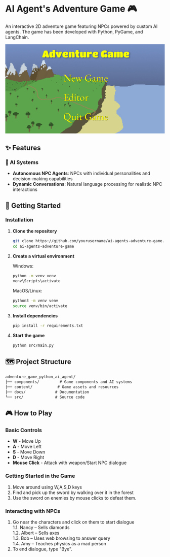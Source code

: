 # AI Agent's Adventure Game 🎮

An interactive 2D adventure game featuring NPCs powered by custom AI agents. The game has been developed with Python, PyGame, and LangChain.

![Game Banner](assets/banner.png)

## ✨ Features

### 🤖 AI Systems
- **Autonomous NPC Agents**: NPCs with individual personalities and decision-making capabilities
- **Dynamic Conversations**: Natural language processing for realistic NPC interactions


## 🚀 Getting Started

### Installation

1. **Clone the repository**
   ```bash
   git clone https://github.com/yourusername/ai-agents-adventure-game.git
   cd ai-agents-adventure-game
   ```

2. **Create a virtual environment**
   
   Windows:
   ```bash
   python -m venv venv
   venv\Scripts\activate
   ```

   MacOS/Linux:
   ```bash
   python3 -m venv venv
   source venv/bin/activate
   ```

3. **Install dependencies**
   ```bash
   pip install -r requirements.txt
   ```

4. **Start the game**
   ```bash
   python src/main.py
   ```

## 🗺️ Project Structure
```
adventure_game_python_ai_agent/
├── components/         # Game components and AI systems
├── content/           # Game assets and resources
├── docs/             # Documentation
└── src/              # Source code
```


## 🎮 How to Play

### Basic Controls
- **W** - Move Up
- **A** - Move Left
- **S** - Move Down
- **D** - Move Right
- **Mouse Click** - Attack with weapon/Start NPC dialogue


### Getting Started in the Game
1. Move around using W,A,S,D keys
2. Find and pick up the sword by walking over it in the forest
3. Use the sword on enemies by mouse clicks to defeat them.

### Interacting with NPCs
1. Go near the characters and click on them to start dialogue  
1.1. Nancy – Sells diamonds  
1.2. Albert – Sells axes  
1.3. Bob – Uses web browsing to answer query  
1.4. Amy – Teaches physics as a mad person  
2. To end dialogue, type "Bye".

